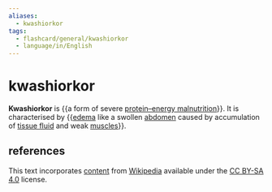 ```yaml
---
aliases:
  - kwashiorkor
tags:
  - flashcard/general/kwashiorkor
  - language/in/English
---
```


# kwashiorkor

__Kwashiorkor__ is {{a form of severe [protein–energy malnutrition](protein–energy%20malnutrition.md)}}. It is characterised by {{[edema](edema.md) like a swollen [abdomen](abdomen.md) caused by accumulation of [tissue fluid](extracellular%20fluid.md) and weak [muscles](muscle.md)}}.

## references

This text incorporates [content](https://en.wikipedia.org/wiki/kwashiorkor) from [Wikipedia](Wikipedia.md) available under the [CC BY-SA 4.0](https://creativecommons.org/licenses/by-sa/4.0/) license.
